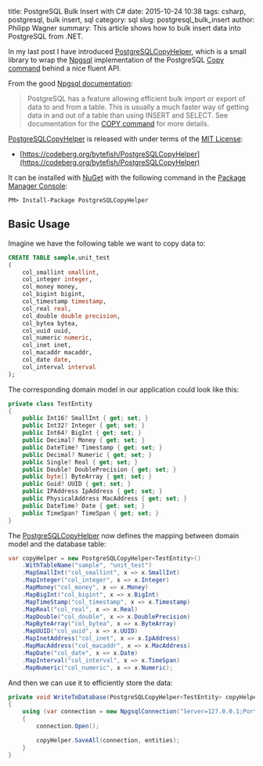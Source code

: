 ﻿title: PostgreSQL Bulk Insert with C#
date: 2015-10-24 10:38
tags: csharp, postgresql, bulk insert, sql
category: sql
slug: postgresql_bulk_insert
author: Philipp Wagner
summary: This article shows how to bulk insert data into PostgreSQL from .NET.

[Npgsql]: https://github.com/npgsql
[PostgreSQL]: http://www.postgresql.org
[COPY command]: http://www.postgresql.org/docs/current/static/sql-copy.html
[MIT License]: https://opensource.org/licenses/MIT
[PostgreSQLCopyHelper]: https://codeberg.org/bytefish/PostgreSQLCopyHelper
[Npgsql documentation]: http://www.npgsql.org/doc/copy.html

In my last post I have introduced [PostgreSQLCopyHelper], which is a small library to wrap the [Npgsql] 
implementation of the PostgreSQL [Copy command] behind a nice fluent API.

From the good [Npgsql documentation]:

> PostgreSQL has a feature allowing efficient bulk import or export of data to and from a table. This is 
> usually a much faster way of getting data in and out of a table than using INSERT and SELECT. See 
> documentation for the [COPY command] for more details.

[PostgreSQLCopyHelper] is released with under terms of the [MIT License]:

* [https://codeberg.org/bytefish/PostgreSQLCopyHelper](https://codeberg.org/bytefish/PostgreSQLCopyHelper)

It can be installed with [NuGet](https://www.nuget.org/) with the following command in the 
[Package Manager Console](http://docs.nuget.org/consume/package-manager-console):

```
PM> Install-Package PostgreSQLCopyHelper
```

## Basic Usage ##

Imagine we have the following table we want to copy data to:

```sql
CREATE TABLE sample.unit_test
(
    col_smallint smallint,
    col_integer integer,
    col_money money,
    col_bigint bigint,
    col_timestamp timestamp,
    col_real real,
    col_double double precision,
    col_bytea bytea,
    col_uuid uuid,
    col_numeric numeric,
    col_inet inet,
    col_macaddr macaddr,
    col_date date,
    col_interval interval
);
```

The corresponding domain model in our application could look like this:

```csharp
private class TestEntity
{
    public Int16? SmallInt { get; set; }
    public Int32? Integer { get; set; }
    public Int64? BigInt { get; set; }
    public Decimal? Money { get; set; }
    public DateTime? Timestamp { get; set; }
    public Decimal? Numeric { get; set; }
    public Single? Real { get; set; }
    public Double? DoublePrecision { get; set; }
    public byte[] ByteArray { get; set; }
    public Guid? UUID { get; set; }
    public IPAddress IpAddress { get; set; }
    public PhysicalAddress MacAddress { get; set; }
    public DateTime? Date { get; set; }
    public TimeSpan? TimeSpan { get; set; }
}
```

The [PostgreSQLCopyHelper] now defines the mapping between domain model and the database table:

```csharp
var copyHelper = new PostgreSQLCopyHelper<TestEntity>()
	.WithTableName("sample", "unit_test")
	.MapSmallInt("col_smallint", x => x.SmallInt)
	.MapInteger("col_integer", x => x.Integer)
	.MapMoney("col_money", x => x.Money)
	.MapBigInt("col_bigint", x => x.BigInt)
	.MapTimeStamp("col_timestamp", x => x.Timestamp)
	.MapReal("col_real", x => x.Real)
	.MapDouble("col_double", x => x.DoublePrecision)
	.MapByteArray("col_bytea", x => x.ByteArray)
	.MapUUID("col_uuid", x => x.UUID)
	.MapInetAddress("col_inet", x => x.IpAddress)
	.MapMacAddress("col_macaddr", x => x.MacAddress)
	.MapDate("col_date", x => x.Date)
	.MapInterval("col_interval", x => x.TimeSpan)
	.MapNumeric("col_numeric", x => x.Numeric);
```

And then we can use it to efficiently store the data:

```csharp
private void WriteToDatabase(PostgreSQLCopyHelper<TestEntity> copyHelper, IEnumerable<TestEntity> entities)
{
    using (var connection = new NpgsqlConnection("Server=127.0.0.1;Port=5432;Database=sampledb;User Id=philipp;Password=test_pwd;"))
    {
        connection.Open();

        copyHelper.SaveAll(connection, entities);
    }
}
```